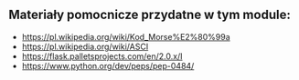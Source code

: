 ## Materiały pomocnicze przydatne w tym module:

* https://pl.wikipedia.org/wiki/Kod_Morse%E2%80%99a
* https://pl.wikipedia.org/wiki/ASCI
* https://flask.palletsprojects.com/en/2.0.x/I
* https://www.python.org/dev/peps/pep-0484/

